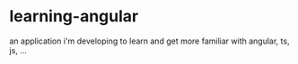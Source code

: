 # learning-angular
an application i'm developing to learn and get more familiar with angular, ts, js, ...

